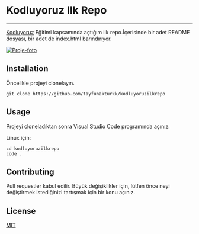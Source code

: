 # Kodluyoruz Ilk Repo

--------------

[Kodluyoruz](https://www.kodluyoruz.org/) Eğitimi kapsamında açtığım ilk repo.İçerisinde bir adet README dosyası, bir adet de index.html barındırıyor.

<a href="https://ibb.co/60WQ1PR"><img src="https://i.ibb.co/xq7ZfjS/Proje-foto.png" alt="Proje-foto" border="0"></a>

## Installation

Öncelikle projeyi clonelayın. 

```
git clone https://github.com/tayfunakturkk/kodluyoruzilkrepo
```

## Usage

Projeyi cloneladıktan sonra Visual Studio Code programında açınız.

Linux için:

```
cd kodluyoruzilkrepo
code .
```

## Contributing

Pull requestler kabul edilir. Büyük değişiklikler için, lütfen önce neyi değiştirmek istediğinizi tartışmak için bir konu açınız.

## License

[MIT](https://choosealicense.com/licenses/mit/)
